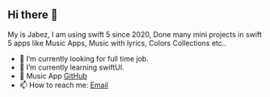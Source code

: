 ## Hi there 👋

My is Jabez, I am using swift 5 since 2020, Done many mini projects in swift 5 apps like Music Apps, Music with lyrics, Colors Collections etc..

- 🔭 I’m currently looking for full time job.
- 🌱 I’m currently learning swiftUI.
- 🎵 Music App [GitHub](https://github.com/VinothkumarJabez/Music)
- 📫 How to reach me: [Email](vinothkumarjabez@gmail.com)

<!--
**VinothkumarJabez/VinothkumarJabez** is a ✨ _special_ ✨ repository because its `README.md` (this file) appears on your GitHub profile.

Here are some ideas to get you started:

- 🔭 I’m currently working on ...
- 🌱 I’m currently learning ...
- 👯 I’m looking to collaborate on ...
- 🤔 I’m looking for help with ...
- 💬 Ask me about ...
- 📫 How to reach me: ...
- 😄 Pronouns: ...
- ⚡ Fun fact: ...
-->
